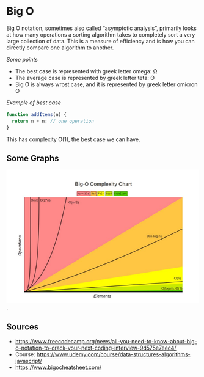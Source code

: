 # Big Ο

Big O notation, sometimes also called “asymptotic analysis”, primarily looks at how many operations a sorting algorithm takes to completely sort a very large collection of data. This is a measure of efficiency and is how you can directly compare one algorithm to another.

_Some points_

- The best case is represented with greek letter omega: Ω
- The average case is represented by greek letter teta: Θ
- Big O is always wrost case, and it is represented by greek letter omicron Ο

_Example of best case_

```js
function addItems(n) {
  return n + n; // one operation
}
```

This has complexity O(1), the best case we can have.

## Some Graphs

![Big-O Complexity Chart](/resources/bigo_1.png "Big-O Complexity Chart").

## Sources

- https://www.freecodecamp.org/news/all-you-need-to-know-about-big-o-notation-to-crack-your-next-coding-interview-9d575e7eec4/
- Course: https://www.udemy.com/course/data-structures-algorithms-javascript/
- https://www.bigocheatsheet.com/
